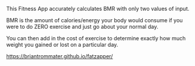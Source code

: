 This Fitness App accurately calculates BMR with only two values of input.

BMR is the amount of calories/energy your body would consume if 
you were to do ZERO exercise and just go about your normal day.

You can then add in the cost of exercise to determine exactly 
how much weight you gained or lost on a particular day.

https://briantrommater.github.io/fatzapper/